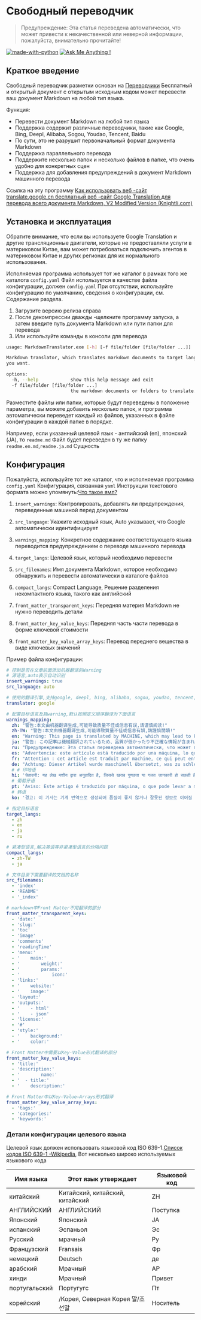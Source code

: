 # Свободный переводчик

> Предупреждение: Эта статья переведена автоматически, что может привести к некачественной или неверной информации, пожалуйста, внимательно прочитайте!


[![made-with-python](https://img.shields.io/badge/Made%20with-Python-1f425f.svg)](https://www.python.org/)
[![Ask Me Anything !](https://img.shields.io/badge/Ask%20me-anything-1abc9c.svg)](https://GitHub.com/Naereen/ama)

## Краткое введение

Свободный переводчик разметки основан на [Переводчики](https://github.com/UlionTse/translators) Бесплатный и открытый документ с открытым исходным кодом может перевести ваш документ Markdown на любой тип языка.

Функция:

- Перевести документ Markdown на любой тип языка
- Поддержка содержит различные переводчики, такие как Google, Bing, Deepl, Alibaba, Sogou, Youdao, Tencent, Baidu
- По сути, это не разрушит первоначальный формат документа Markdown
- Поддержка параллельного перевода
- Поддержите несколько папок и несколько файлов в папке, что очень удобно для конкретных сцен
- Поддержка для добавления предупреждений в документ Markdown машинного перевода

Ссылка на эту программу [Как использовать веб -сайт translate.google.cn бесплатный веб -сайт Google Translation для перевода всего документа Markdown, V2 Modified Version (Knightli.com)](https://www.knightli.com/zh-tw/2022/04/24/免費-google-翻譯-整篇-markdown-文檔-修改版/)

## Установка и эксплуатация

Обратите внимание, что если вы используете Google Translation и другие трансляционные двигатели, которые не предоставляли услуги в материковом Китае, вам может потребоваться подключить агентов в материковом Китае и других регионах для их нормального использования.

Исполняемая программа использует тот же каталог в рамках того же каталога `config.yaml` Файл используется в качестве файла конфигурации, должен `config.yaml` При отсутствии, используйте конфигурацию по умолчанию, сведения о конфигурации, см. Содержание раздела.

1. Загрузите версию релиза справа
2. После декомпрессии дважды -щелкните программу запуска, а затем введите путь документа Markdown или пути папки для перевода
3. Или используйте команды в консоли для перевода

```bash
usage: MarkdownTranslator.exe [-h] [-f file/folder [file/folder ...]]

Markdown translator, which translates markdown documents to target languages
you want.

options:
  -h, --help            show this help message and exit
  -f file/folder [file/folder ...]
                        the markdown documents or folders to translate.
```

Разместите файлы или папки, которые будут переведены в положение параметра, вы можете добавить несколько папок, и программа автоматически переведет каждый из файлов, указанных в файле конфигурации в каждой папке в порядке.

Например, если указанный целевой язык - английский (en), японский (JA), то `readme.md` Файл будет переведен в ту же папку `readme.en.md`,`readme.ja.md` Сущность

## Конфигурация

Пожалуйста, используйте тот же каталог, что и исполняемая программа `config.yaml` Конфигурация, связанная `yaml` Инструкции текстового формата можно упомянуть:[Что такое ямл?](https://www.redhat.com/en/topics/automation/what-is-yaml)

1. `insert_warnings`: Контролировать, добавлять ли предупреждения, переведенные машиной перед документом

2. `src_language`: Укажите исходный язык, Auto указывает, что Google автоматически идентифицирует

3. `warnings_mapping`: Конкретное содержание соответствующего языка переводится предупреждением о переводе машинного перевода

4. `target_langs`: Целевой язык, который необходимо перевести

5. `src_filenames`: Имя документа Markdown, которое необходимо обнаружить и перевести автоматически в каталоге файлов

6. `compact_langs`: Compact Language, Решение разделения некомпактного языка, такого как английский

7. `front_matter_transparent_keys`: Передняя материя Markdown не нужно переводить детали

8. `front_matter_key_value_keys`: Передняя часть части перевода в форме ключевой стоимости

9. `front_matter_key_value_array_keys`: Перевод переднего вещества в виде ключевых значений

Пример файла конфигурации:

```yaml
# 控制是否在文章前面添加机器翻译的Warning
# 源语言,auto表示自动识别
insert_warnings: true
src_language: auto

# 使用的翻译引擎,支持google, deepl, bing, alibaba, sogou, youdao, tencent, baidu等翻译引擎
translator: google

# 配置目标语言及其warning,默认按照定义顺序翻译为下面语言
warnings_mapping:
  zh: "警告:本文由机器翻译生成,可能导致质量不佳或信息有误,请谨慎阅读!"
  zh-TW: "警告:本文由機器翻譯生成,可能導致質量不佳或信息有誤,請謹慎閱讀!"
  en: "Warning: This page is translated by MACHINE, which may lead to POOR QUALITY or INCORRECT INFORMATION, please read with CAUTION!"
  ja: "警告: この記事は機械翻訳されているため、品質が低かったり不正確な情報が含まれる可能性があります。よくお読みください。"
  ru: "Предупреждение: Эта статья переведена автоматически, что может привести к некачественной или неверной информации, пожалуйста, внимательно прочитайте!"
  es: "Advertencia: este artículo está traducido por una máquina, lo que puede dar lugar a una mala calidad o información incorrecta. ¡Lea atentamente!"
  fr: "Attention : cet article est traduit par machine, ce qui peut entraîner une mauvaise qualité ou des informations incorrectes, veuillez lire attentivement !"
  de: "Achtung: Dieser Artikel wurde maschinell übersetzt, was zu schlechter Qualität oder falschen Informationen führen kann, bitte sorgfältig lesen!"
  # # 印地语
  hi: 'चेतावनी: यह लेख मशीन द्वारा अनुवादित है, जिससे खराब गुणवत्ता या गलत जानकारी हो सकती है, कृपया ध्यान से पढ़ें!'
  # 葡萄牙语
  pt: 'Aviso: Este artigo é traduzido por máquina, o que pode levar a má qualidade ou informações incorretas, leia com atenção!'
  # 韩语
  ko: '경고: 이 기사는 기계 번역으로 생성되어 품질이 좋지 않거나 잘못된 정보로 이어질 수 있으므로 주의 깊게 읽으십시오!'

# 指定目标语言
target_langs:
  - zh
  - en
  - ja
  - ru

# 紧凑型语言,解决英语等非紧凑型语言的分隔问题
compact_langs:
  - zh-TW
  - ja

# 文件目录下需要翻译的文档的名称
src_filenames:
  - 'index'
  - 'README'
  - '_index'

# markdown中Front Matter不用翻译的部分
front_matter_transparent_keys:
  - 'date:'
  - 'slug:'
  - 'toc'
  - 'image'
  - 'comments'
  - 'readingTime'
  - 'menu:'
  - '    main:'
  - '        weight:'
  - '        params:'
  - '            icon:'
  - 'links:'
  - '    website:'
  - '    image:'
  - 'layout:'
  - 'outputs:'
  - '    - html'
  - '    - json'
  - 'license:'
  - '#'
  - 'style:'
  - '    background:'
  - '    color:'

# Front Matter中需要以Key-Value形式翻译的部分
front_matter_key_value_keys:
  - 'title:'
  - 'description:'
  - '        name:'
  - '  - title:'
  - '    description:'

# Front Matter中以Key-Value—Arrays形式翻译
front_matter_key_value_array_keys:
  - 'tags:'
  - 'categories:'
  - 'keywords:'
```

### Детали конфигурации целевого языка

Целевой язык должен использовать языковой код ISO 639-1.[Список кодов ISO 639-1 -Wikipedia](https://en.wikipedia.org/wiki/List_of_ISO_639-1_codes), Вот несколько широко используемых языкового кода

|Имя языка|Этот язык утверждает|Языковой код|
| ---------- | ------------------------------ | -------- |
|китайский|Китайский, китайский, китайский|ZH|
|АНГЛИЙСКИЙ|АНГЛИЙСКИЙ|Поступка|
|Японский|Японский|JA|
|испанский|Эспаньол|Эс|
|Русский|мрачный|Ру|
|Французский|Fransais|Фр|
|немецкий|Deutsch|де|
|арабский|Мрачный|АР|
|хинди|Мрачный|Привет|
|португальский|Португугс|Пт|
|корейский|/Корея, Северная Корея 말/조선말|Носитель|
